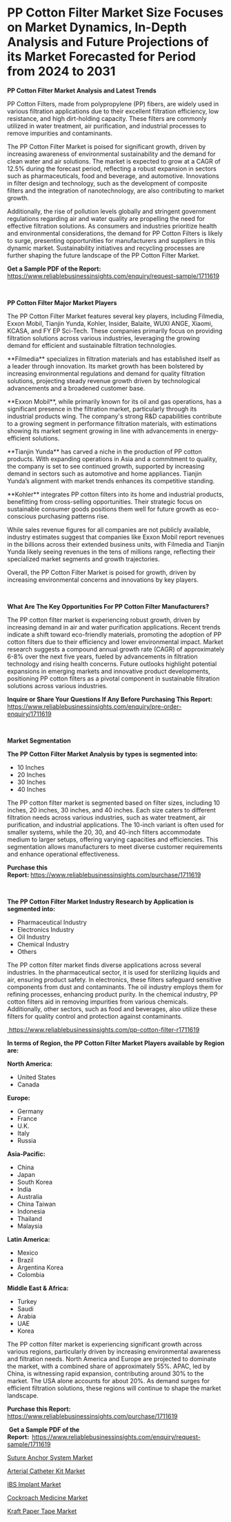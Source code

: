 <p><h1>PP Cotton Filter Market Size Focuses on Market Dynamics, In-Depth Analysis and Future Projections of its Market Forecasted for Period from 2024 to 2031</h1></p><p><strong>PP Cotton Filter Market Analysis and Latest Trends</strong></p>
<p><p>PP Cotton Filters, made from polypropylene (PP) fibers, are widely used in various filtration applications due to their excellent filtration efficiency, low resistance, and high dirt-holding capacity. These filters are commonly utilized in water treatment, air purification, and industrial processes to remove impurities and contaminants.</p><p>The PP Cotton Filter Market is poised for significant growth, driven by increasing awareness of environmental sustainability and the demand for clean water and air solutions. The market is expected to grow at a CAGR of 12.5% during the forecast period, reflecting a robust expansion in sectors such as pharmaceuticals, food and beverage, and automotive. Innovations in filter design and technology, such as the development of composite filters and the integration of nanotechnology, are also contributing to market growth. </p><p>Additionally, the rise of pollution levels globally and stringent government regulations regarding air and water quality are propelling the need for effective filtration solutions. As consumers and industries prioritize health and environmental considerations, the demand for PP Cotton Filters is likely to surge, presenting opportunities for manufacturers and suppliers in this dynamic market. Sustainability initiatives and recycling processes are further shaping the future landscape of the PP Cotton Filter Market.</p></p>
<p><strong>Get a Sample PDF of the Report:&nbsp;</strong> <a href="https://www.reliablebusinessinsights.com/enquiry/request-sample/1711619?utm_campaign=62&utm_medium=2&utm_source=Github&utm_content=ia&utm_term=08112024&utm_id=pp-cotton-filter">https://www.reliablebusinessinsights.com/enquiry/request-sample/1711619</a></p>
<p>&nbsp;</p>
<p><strong>PP Cotton Filter Major Market Players</strong></p>
<p><p>The PP Cotton Filter Market features several key players, including Filmedia, Exxon Mobil, Tianjin Yunda, Kohler, Insider, Balaite, WUXI ANGE, Xiaomi, KCASA, and FY EP Sci-Tech. These companies primarily focus on providing filtration solutions across various industries, leveraging the growing demand for efficient and sustainable filtration technologies.</p><p>**Filmedia** specializes in filtration materials and has established itself as a leader through innovation. Its market growth has been bolstered by increasing environmental regulations and demand for quality filtration solutions, projecting steady revenue growth driven by technological advancements and a broadened customer base.</p><p>**Exxon Mobil**, while primarily known for its oil and gas operations, has a significant presence in the filtration market, particularly through its industrial products wing. The company's strong R&D capabilities contribute to a growing segment in performance filtration materials, with estimations showing its market segment growing in line with advancements in energy-efficient solutions.</p><p>**Tianjin Yunda** has carved a niche in the production of PP cotton products. With expanding operations in Asia and a commitment to quality, the company is set to see continued growth, supported by increasing demand in sectors such as automotive and home appliances. Tianjin Yunda’s alignment with market trends enhances its competitive standing.</p><p>**Kohler** integrates PP cotton filters into its home and industrial products, benefitting from cross-selling opportunities. Their strategic focus on sustainable consumer goods positions them well for future growth as eco-conscious purchasing patterns rise.</p><p>While sales revenue figures for all companies are not publicly available, industry estimates suggest that companies like Exxon Mobil report revenues in the billions across their extended business units, with Filmedia and Tianjin Yunda likely seeing revenues in the tens of millions range, reflecting their specialized market segments and growth trajectories.</p><p>Overall, the PP Cotton Filter Market is poised for growth, driven by increasing environmental concerns and innovations by key players.</p></p>
<p>&nbsp;</p>
<p><strong>What Are The Key Opportunities For PP Cotton Filter Manufacturers?</strong></p>
<p><p>The PP cotton filter market is experiencing robust growth, driven by increasing demand in air and water purification applications. Recent trends indicate a shift toward eco-friendly materials, promoting the adoption of PP cotton filters due to their efficiency and lower environmental impact. Market research suggests a compound annual growth rate (CAGR) of approximately 6-8% over the next five years, fueled by advancements in filtration technology and rising health concerns. Future outlooks highlight potential expansions in emerging markets and innovative product developments, positioning PP cotton filters as a pivotal component in sustainable filtration solutions across various industries.</p></p>
<p><strong>Inquire or Share Your Questions If Any Before Purchasing This Report:</strong> <a href="https://www.reliablebusinessinsights.com/enquiry/pre-order-enquiry/1711619?utm_campaign=62&utm_medium=2&utm_source=Github&utm_content=ia&utm_term=08112024&utm_id=pp-cotton-filter">https://www.reliablebusinessinsights.com/enquiry/pre-order-enquiry/1711619</a></p>
<p>&nbsp;</p>
<p><strong>Market Segmentation</strong></p>
<p><strong>The PP Cotton Filter Market Analysis by types is segmented into:</strong></p>
<p><ul><li>10 Inches</li><li>20 Inches</li><li>30 Inches</li><li>40 Inches</li></ul></p>
<p><p>The PP cotton filter market is segmented based on filter sizes, including 10 inches, 20 inches, 30 inches, and 40 inches. Each size caters to different filtration needs across various industries, such as water treatment, air purification, and industrial applications. The 10-inch variant is often used for smaller systems, while the 20, 30, and 40-inch filters accommodate medium to larger setups, offering varying capacities and efficiencies. This segmentation allows manufacturers to meet diverse customer requirements and enhance operational effectiveness.</p></p>
<p><strong>Purchase this Report:&nbsp;</strong><a href="https://www.reliablebusinessinsights.com/purchase/1711619?utm_campaign=62&utm_medium=2&utm_source=Github&utm_content=ia&utm_term=08112024&utm_id=pp-cotton-filter">https://www.reliablebusinessinsights.com/purchase/1711619</a></p>
<p>&nbsp;</p>
<p><strong>The PP Cotton Filter Market Industry Research by Application is segmented into:</strong></p>
<p><ul><li>Pharmaceutical Industry</li><li>Electronics Industry</li><li>Oil Industry</li><li>Chemical Industry</li><li>Others</li></ul></p>
<p><p>The PP cotton filter market finds diverse applications across several industries. In the pharmaceutical sector, it is used for sterilizing liquids and air, ensuring product safety. In electronics, these filters safeguard sensitive components from dust and contaminants. The oil industry employs them for refining processes, enhancing product purity. In the chemical industry, PP cotton filters aid in removing impurities from various chemicals. Additionally, other sectors, such as food and beverages, also utilize these filters for quality control and protection against contaminants.</p></p>
<p><a href="https://www.reliablebusinessinsights.com/pp-cotton-filter-r1711619?utm_campaign=62&utm_medium=2&utm_source=Github&utm_content=ia&utm_term=08112024&utm_id=pp-cotton-filter">&nbsp;https://www.reliablebusinessinsights.com/pp-cotton-filter-r1711619</a></p>
<p><strong>In terms of Region, the PP Cotton Filter Market Players available by Region are:</strong></p>
<p>
    <p> <strong> North America: </strong>
        <ul>
            <li>United States</li>
            <li>Canada</li>
        </ul>
        </p> 
    <p> <strong> Europe: </strong>
        <ul>
            <li>Germany</li>
            <li>France</li>
            <li>U.K.</li>
            <li>Italy</li>
            <li>Russia</li>
        </ul>
        </p> 
    <p> <strong> Asia-Pacific: </strong>
        <ul>
            <li>China</li>
            <li>Japan</li>
            <li>South Korea</li>
            <li>India</li>
            <li>Australia</li>
            <li>China Taiwan</li>
            <li>Indonesia</li>
            <li>Thailand</li>
            <li>Malaysia</li>
        </ul>
        </p> 
    <p> <strong> Latin America: </strong>
        <ul>
            <li>Mexico</li>
            <li>Brazil</li>
            <li>Argentina Korea</li>
            <li>Colombia</li>
        </ul>
        </p> 
    <p> <strong> Middle East & Africa: </strong>
        <ul>
            <li>Turkey</li>
            <li>Saudi</li>
            <li>Arabia</li>
            <li>UAE</li>
            <li>Korea</li>
        </ul>
    </p>
    </p>
<p><p>The PP cotton filter market is experiencing significant growth across various regions, particularly driven by increasing environmental awareness and filtration needs. North America and Europe are projected to dominate the market, with a combined share of approximately 55%. APAC, led by China, is witnessing rapid expansion, contributing around 30% to the market. The USA alone accounts for about 20%. As demand surges for efficient filtration solutions, these regions will continue to shape the market landscape.</p></p>
<p><strong>Purchase this Report: </strong><a href="https://www.reliablebusinessinsights.com/purchase/1711619?utm_campaign=62&utm_medium=2&utm_source=Github&utm_content=ia&utm_term=08112024&utm_id=pp-cotton-filter">https://www.reliablebusinessinsights.com/purchase/1711619</a></p>
<p>&nbsp;<strong>Get a Sample PDF of the Report:&nbsp;&nbsp;</strong><a href="https://www.reliablebusinessinsights.com/enquiry/request-sample/1711619?utm_campaign=62&utm_medium=2&utm_source=Github&utm_content=ia&utm_term=08112024&utm_id=pp-cotton-filter">https://www.reliablebusinessinsights.com/enquiry/request-sample/1711619</a></p>
<p><strong></strong></p>
<p><p><a href="https://issuu.com/reportprime-2/docs/suture-anchor-system-market-size-20_18a1703a886282?utm_campaign=62&utm_medium=2&utm_source=Github&utm_content=ia&utm_term=08112024&utm_id=pp-cotton-filter">Suture Anchor System Market</a></p><p><a href="https://issuu.com/reportprime-2/docs/arterial-catheter-kit-market-size-2_d9237fefdd64ee?utm_campaign=62&utm_medium=2&utm_source=Github&utm_content=ia&utm_term=08112024&utm_id=pp-cotton-filter">Arterial Catheter Kit Market</a></p><p><a href="https://issuu.com/reportprime-2/docs/ibs-implant-market-size-2030.pptx_f5f85946578bfc?utm_campaign=62&utm_medium=2&utm_source=Github&utm_content=ia&utm_term=08112024&utm_id=pp-cotton-filter">IBS Implant Market</a></p><p><a href="https://github.com/MCGEE-CRANECaitlyn/Market-Research-Report-List-1/blob/main/cockroach-medicine-market.md?utm_campaign=62&utm_medium=2&utm_source=Github&utm_content=ia&utm_term=08112024&utm_id=pp-cotton-filter">Cockroach Medicine Market</a></p><p><a href="https://github.com/abbiewimld/Market-Research-Report-List-1/blob/main/kraft-paper-tape-market.md?utm_campaign=62&utm_medium=2&utm_source=Github&utm_content=ia&utm_term=08112024&utm_id=pp-cotton-filter">Kraft Paper Tape Market</a></p></p>